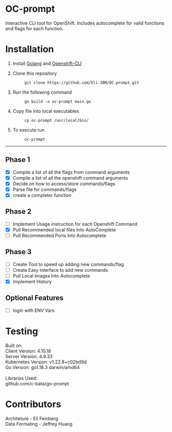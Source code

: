 # OC-prompt
Interactive CLI tool for OpenShift. Includes autocomplete for valid functions and flags for each function.

# Installation 

1. Install [Golang](https://go.dev/doc/install) and [Openshift-CLI](https://docs.openshift.com/container-platform/4.8/cli_reference/openshift_cli/getting-started-cli.html)
2. Clone this repository 

            git clone https://github.com/Eli-IBM/OC-prompt.git
3. Run the following command
   
            go build -o oc-prompt main.go
4. Copy file into local executables
   
            cp oc-prompt /usr/local/bin/
5. To execute run

            oc-prompt
----------------

## Phase 1 
- [x] Compile a list of all the flags from command arguments
- [x] Compile a list of all the openshift command arguments
- [x] Decide on how to access/store commands/flags
- [x] Parse file for commands/flags 
- [x] create a completer function
## Phase 2
- [ ] Implement Usage instruction for each Openshift Command
- [x] Pull Recommended local files Into AutoComplete
- [ ] Pull Recommended Ports Into Autocomplete

## Phase 3
- [ ] Create Tool to speed up adding new commands/flag
- [ ] Create Easy Interface to add new commands
- [ ] Pull Local Images Into Autocomplete
- [x] Implement History

## Optional Features
- [ ] login with ENV Vars

# Testing
Built on: <br />
            Client Version: 4.10.18 <br />
            Server Version: 4.9.33 <br />
            Kubernetes Version: v1.22.8+c02bd9d <br />
            Go Version: go1.18.3 darwin/amd64 <br />
<br />
Libraries Used: <br />
        github.com/c-bata/go-prompt

# Contributors
Architeture - Eli Feinberg <br />
Data Formating - Jeffrey Huang <br />